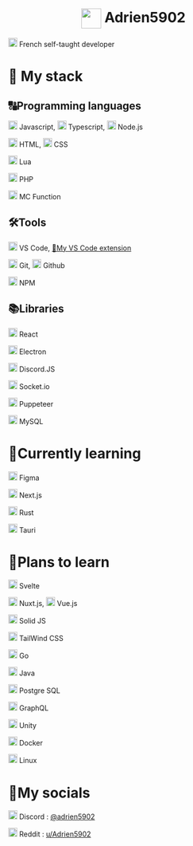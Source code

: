 <h1 align="center">
    <img height="40" align="center" src="https://github.com/Adrien5902/Adrien5902/assets/81705101/0a3614d4-02ed-41d4-9a8e-839012fe9ca4">
    <span>Adrien5902</span>
</h1>

<img height=18 src="https://upload.wikimedia.org/wikipedia/en/thumb/c/c3/Flag_of_France.svg/255px-Flag_of_France.svg.png"> French self-taught developer

# 🚀 My stack

## 🔠Programming languages

<img height=18 src="https://cdn.jsdelivr.net/gh/devicons/devicon/icons/javascript/javascript-original.svg" /> Javascript, 
<img height=18 src="https://cdn.jsdelivr.net/gh/devicons/devicon/icons/typescript/typescript-original.svg" /> Typescript,
<img height=18 src="https://cdn.jsdelivr.net/gh/devicons/devicon/icons/nodejs/nodejs-original-wordmark.svg" /> Node.js
          
<img height=18 src="https://cdn.jsdelivr.net/gh/devicons/devicon/icons/html5/html5-original.svg" /> HTML,
<img height=18 src="https://cdn.jsdelivr.net/gh/devicons/devicon/icons/css3/css3-original.svg" /> CSS

<img height=18 src="https://cdn.jsdelivr.net/gh/devicons/devicon/icons/lua/lua-original-wordmark.svg" /> Lua

<img height=18 src="https://cdn.jsdelivr.net/gh/devicons/devicon/icons/php/php-original.svg" /> PHP

<img height=18 src="https://minecraft.wiki/images/Minecraft_Launcher_MS_Icon.png" /> MC Function


## 🛠️Tools

<img height=18 src="https://cdn.jsdelivr.net/gh/devicons/devicon/icons/vscode/vscode-original.svg" /> VS Code, [🧰My VS Code extension](https://marketplace.visualstudio.com/items?itemName=Adrien5902.adrien-s-code)

<img height=18 src="https://cdn.jsdelivr.net/gh/devicons/devicon/icons/git/git-original.svg" /> Git, 
<img height=18 src="https://cdn.jsdelivr.net/gh/devicons/devicon/icons/github/github-original.svg" /> Github

<img height=18 src="https://cdn.jsdelivr.net/gh/devicons/devicon/icons/npm/npm-original-wordmark.svg" /> NPM
          

## 📚Libraries

<img height=18 src="https://cdn.jsdelivr.net/gh/devicons/devicon/icons/react/react-original.svg" /> React

<img height=18 src="https://cdn.jsdelivr.net/gh/devicons/devicon/icons/electron/electron-original.svg" /> Electron

<img height=18 src="https://cdn.jsdelivr.net/gh/devicons/devicon/icons/discordjs/discordjs-original.svg" /> Discord.JS

<img height=18 src="https://cdn.jsdelivr.net/gh/devicons/devicon/icons/socketio/socketio-original.svg" /> Socket.io

<img height=18 src="https://user-images.githubusercontent.com/10379601/29446482-04f7036a-841f-11e7-9872-91d1fc2ea683.png"> Puppeteer

<img height=18 src="https://cdn.jsdelivr.net/gh/devicons/devicon/icons/mysql/mysql-original.svg" /> MySQL

# 📖Currently learning

<img height=18 src="https://cdn.jsdelivr.net/gh/devicons/devicon/icons/figma/figma-original.svg" /> Figma

<img height=18 src="https://cdn.jsdelivr.net/gh/devicons/devicon/icons/nextjs/nextjs-original.svg" /> Next.js

<img height=18 src="https://rustacean.net/assets/rustacean-flat-happy.png" /> Rust

<img height=18 src="https://raw.githubusercontent.com/tauri-apps/tauri/HEAD/app-icon.png"> Tauri

# 🔮Plans to learn

<img height=18 src="https://cdn.jsdelivr.net/gh/devicons/devicon/icons/svelte/svelte-original.svg" /> Svelte

<img height=18 src="https://cdn.jsdelivr.net/gh/devicons/devicon/icons/nuxtjs/nuxtjs-original.svg" /> Nuxt.js, 
<img height=18 src="https://cdn.jsdelivr.net/gh/devicons/devicon/icons/vuejs/vuejs-original.svg" /> Vue.js

<img height=18 src="https://www.solidjs.com/assets/logo-123b04bc.svg" /> Solid JS

<img height=18 src="https://cdn.jsdelivr.net/gh/devicons/devicon/icons/tailwindcss/tailwindcss-plain.svg" /> TailWind CSS

<img height=18 src="https://cdn.jsdelivr.net/gh/devicons/devicon/icons/go/go-original-wordmark.svg" /> Go

<img height=18 src="https://cdn.jsdelivr.net/gh/devicons/devicon/icons/java/java-original.svg" /> Java

<img height=18 src="https://cdn.jsdelivr.net/gh/devicons/devicon/icons/postgresql/postgresql-original.svg" /> Postgre SQL

<img height=18 src="https://cdn.jsdelivr.net/gh/devicons/devicon/icons/graphql/graphql-plain.svg" /> GraphQL

<img height=18 src="https://cdn.jsdelivr.net/gh/devicons/devicon/icons/unity/unity-original.svg" /> Unity

<img height=18 src="https://cdn.jsdelivr.net/gh/devicons/devicon/icons/docker/docker-original.svg" /> Docker

<img height=18 src="https://cdn.jsdelivr.net/gh/devicons/devicon/icons/linux/linux-original.svg" /> Linux

# 🤳My socials
<img height=18 src="https://upload.wikimedia.org/wikipedia/fr/thumb/4/4f/Discord_Logo_sans_texte.svg/71px-Discord_Logo_sans_texte.svg.png"> Discord : [@adrien5902](https://discordapp.com/users/535555445398437888)

<img height=18 src="https://www.redditinc.com/assets/images/site/reddit-logo.png"> Reddit : [u/Adrien5902](https://www.reddit.com/u/Adrien5902/)
